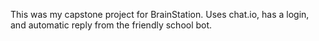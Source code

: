 This was my capstone project for BrainStation. Uses chat.io, has a login, and automatic reply from the friendly school bot. 
